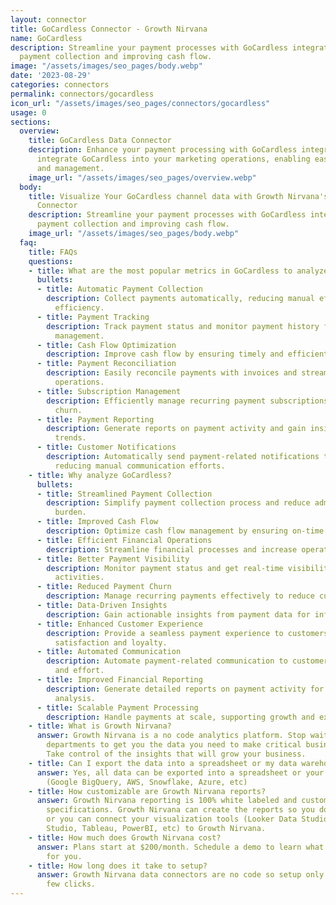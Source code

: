 ```yaml
---
layout: connector
title: GoCardless Connector - Growth Nirvana
name: GoCardless
description: Streamline your payment processes with GoCardless integration, simplifying
  payment collection and improving cash flow.
image: "/assets/images/seo_pages/body.webp"
date: '2023-08-29'
categories: connectors
permalink: connectors/gocardless
icon_url: "/assets/images/seo_pages/connectors/gocardless"
usage: 0
sections:
  overview:
    title: GoCardless Data Connector
    description: Enhance your payment processing with GoCardless integration. Seamlessly
      integrate GoCardless into your marketing operations, enabling easy payment collection
      and management.
    image_url: "/assets/images/seo_pages/overview.webp"
  body:
    title: Visualize Your GoCardless channel data with Growth Nirvana's GoCardless
      Connector
    description: Streamline your payment processes with GoCardless integration, simplifying
      payment collection and improving cash flow.
    image_url: "/assets/images/seo_pages/body.webp"
  faq:
    title: FAQs
    questions:
    - title: What are the most popular metrics in GoCardless to analyze?
      bullets:
      - title: Automatic Payment Collection
        description: Collect payments automatically, reducing manual efforts and improving
          efficiency.
      - title: Payment Tracking
        description: Track payment status and monitor payment history for better financial
          management.
      - title: Cash Flow Optimization
        description: Improve cash flow by ensuring timely and efficient payment collection.
      - title: Payment Reconciliation
        description: Easily reconcile payments with invoices and streamline financial
          operations.
      - title: Subscription Management
        description: Efficiently manage recurring payment subscriptions and reduce
          churn.
      - title: Payment Reporting
        description: Generate reports on payment activity and gain insights into payment
          trends.
      - title: Customer Notifications
        description: Automatically send payment-related notifications to customers,
          reducing manual communication efforts.
    - title: Why analyze GoCardless?
      bullets:
      - title: Streamlined Payment Collection
        description: Simplify payment collection process and reduce administrative
          burden.
      - title: Improved Cash Flow
        description: Optimize cash flow management by ensuring on-time payment collection.
      - title: Efficient Financial Operations
        description: Streamline financial processes and increase operational efficiency.
      - title: Better Payment Visibility
        description: Monitor payment status and get real-time visibility into payment
          activities.
      - title: Reduced Payment Churn
        description: Manage recurring payments effectively to reduce customer churn.
      - title: Data-Driven Insights
        description: Gain actionable insights from payment data for informed decision-making.
      - title: Enhanced Customer Experience
        description: Provide a seamless payment experience to customers, increasing
          satisfaction and loyalty.
      - title: Automated Communication
        description: Automate payment-related communication to customers, saving time
          and effort.
      - title: Improved Financial Reporting
        description: Generate detailed reports on payment activity for better financial
          analysis.
      - title: Scalable Payment Processing
        description: Handle payments at scale, supporting growth and expansion strategies.
    - title: What is Growth Nirvana?
      answer: Growth Nirvana is a no code analytics platform. Stop waiting for other
        departments to get you the data you need to make critical business decisions.
        Take control of the insights that will grow your business.
    - title: Can I export the data into a spreadsheet or my data warehouse?
      answer: Yes, all data can be exported into a spreadsheet or your data warehouse
        (Google BigQuery, AWS, Snowflake, Azure, etc)
    - title: How customizable are Growth Nirvana reports?
      answer: Growth Nirvana reporting is 100% white labeled and customized to your
        specifications. Growth Nirvana can create the reports so you don’t have to
        or you can connect your visualization tools (Looker Data Studio/Google Data
        Studio, Tableau, PowerBI, etc) to Growth Nirvana.
    - title: How much does Growth Nirvana cost?
      answer: Plans start at $200/month. Schedule a demo to learn what plan is best
        for you.
    - title: How long does it take to setup?
      answer: Growth Nirvana data connectors are no code so setup only requires a
        few clicks.
---
```

